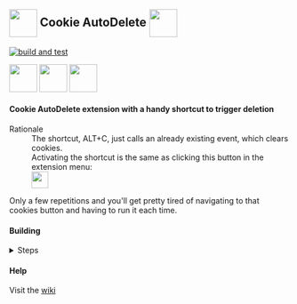 

## <img align="center" height="50" src="https://user-images.githubusercontent.com/106442797/230923499-a11d8f84-2b4a-402e-b642-6e79ee2ba0c5.svg"> Cookie AutoDelete <img align="center" height="50" src="https://user-images.githubusercontent.com/106442797/230927019-ae8bdd56-5f54-438d-8b3f-ff5bd6152b22.png"> 

[![build and test](https://github.com/m41k1n4177/Cookie-AutoDelete.na_moloke/actions/workflows/build.yaml/badge.svg?branch=3.X.X-Branch)](https://github.com/m41k1n4177/Cookie-AutoDelete.na_moloke/actions/workflows/build.yaml)

<p>
<img align="" height="50" src="https://raw.githubusercontent.com/alrra/browser-logos/main/src/chromium/chromium.svg"> 
<img align=""height="50" src="https://raw.githubusercontent.com/alrra/browser-logos/main/src/chrome/chrome.svg"> 
<img align=""height="50" src="https://raw.githubusercontent.com/alrra/browser-logos/main/src/firefox/firefox.svg"> 
</p>


####  Cookie AutoDelete extension with a handy shortcut to trigger deletion</h4>




<dl>
  <dt>Rationale</dt>
  <dd>The shortcut, ALT+C, just calls an already existing event, which clears cookies.</dd>
  <dd>Activating the shortcut is the same as clicking this button in the extension menu: </dd>
 <dd><img align="center" height="30" src="https://user-images.githubusercontent.com/106442797/230933534-17044a17-a57e-4beb-8fa6-c07db507543b.png"></dd>
</dl>



<p>Only  a few repetitions and you'll get pretty tired of navigating to that cookies button and having to run it each time.</p>

#### Building
<details>
  
  <summary>Steps</summary>
  
1. Run `npm install` (if you haven't already)
2. Run `npm run build`
3. The build files should be in a new folder called `/builds`


</details>

#### Help

Visit the [wiki](https://github.com/Cookie-AutoDelete/Cookie-AutoDelete/wiki/Documentation)

